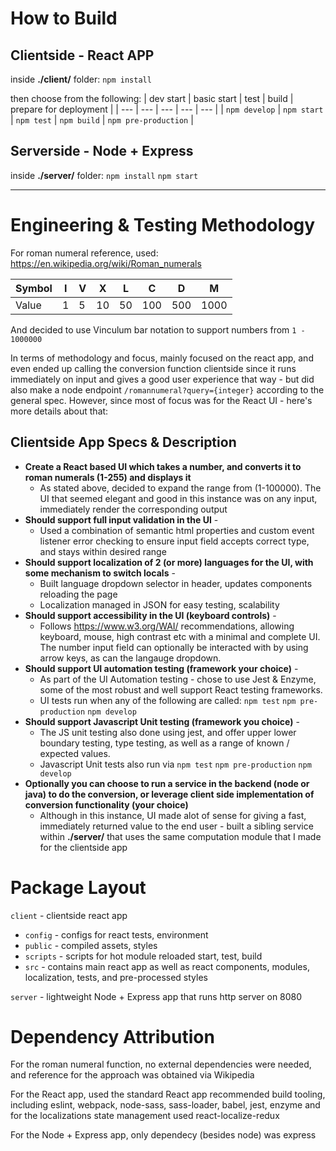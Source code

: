 How to Build
============
Clientside - React APP
----------------------
inside **./client/** folder:
`npm install`

then choose from the following:
| dev start | basic start | test | build | prepare for deployment |
| --- | --- | --- | --- | --- |
| `npm develop` | `npm start` | `npm test` | `npm build` | `npm pre-production` |


Serverside - Node + Express
---------------------------
inside **./server/** folder:
`npm install`
`npm start`
___
Engineering & Testing Methodology
=================================
For roman numeral reference, used: <https://en.wikipedia.org/wiki/Roman_numerals>

|Symbol|I|V|X|L|C|D|M|
|---|---|---|---|---|---|---|---|
|Value|1|5|10|50|100|500|1000|

And decided to use Vinculum bar notation to support numbers from `1 - 1000000`

In terms of methodology and focus, mainly focused on the react app, and even ended up calling the conversion function clientside since it runs immediately on input and gives a good user experience that way - but did also make a node endpoint `/romannumeral?query={integer}` according to the general spec. However, since most of focus was for the React UI - here's more details about that:

Clientside App Specs & Description
----------------------------------

- **Create a React based UI which takes a number, and converts it to roman numerals (1-255) and displays it**
   * As stated above, decided to expand the range from (1-100000). The UI that seemed elegant and good in this instance was on any input, immediately render the corresponding output
- **Should support full input validation in the UI** -
    * Used a combination of semantic html properties and custom event listener error checking to ensure input field accepts correct type, and stays within desired range
- **Should support localization of 2 (or more) languages for the UI, with some mechanism to switch locals** -
    * Built language dropdown selector in header, updates components reloading the page
    * Localization managed in JSON for easy testing, scalability
- **Should support accessibility in the UI (keyboard controls)** -
    * Follows <https://www.w3.org/WAI/> recommendations, allowing keyboard, mouse, high contrast etc with a minimal and complete UI. The number input field can optionally be interacted with by using arrow keys, as can the langauge dropdown.
- **Should support UI automation testing (framework your choice)** -
    * As part of the UI Automation testing - chose to use Jest & Enzyme, some of the most robust and well support React testing frameworks.
    * UI tests run when any of the following are called: `npm test` `npm pre-production` `npm develop`
- **Should support Javascript Unit testing (framework you choice)** -
    * The JS unit testing also done using jest, and offer upper lower boundary testing, type testing, as well as a range of known / expected values.
    * Javascript Unit tests also run via `npm test` `npm pre-production` `npm develop`
- **Optionally you can choose to run a service in the backend (node or java) to do the conversion, or leverage client side implementation of conversion functionality (your choice)** 
    * Although in this instance, UI made alot of sense for giving a fast, immediately returned value to the end user - built a sibling service within **./server/** that uses the same computation module that I made for the clientside app

Package Layout
==============
`client` - clientside react app
* `config` - configs for react tests, environment
* `public` - compiled assets, styles
* `scripts` - scripts for hot module reloaded start, test, build
* `src` - contains main react app as well as react components, modules, localization, tests, and pre-processed styles

`server` - lightweight Node + Express app that runs http server on 8080

Dependency Attribution
======================
For the roman numeral function, no external dependencies were needed, and reference for the approach was obtained via Wikipedia

For the React app, used the standard React app recommended build tooling, including eslint, webpack, node-sass, sass-loader, babel, jest, enzyme and for the localizations state management used react-localize-redux

For the Node + Express app, only dependecy (besides node) was express